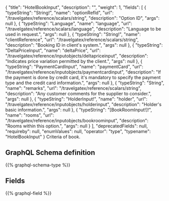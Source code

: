 {
  "title": "HotelBookInput",
  "description": "",
  "weight": 1,
  "fields": [
    {
      "typeString": "String!",
      "name": "optionRefId",
      "url": "/travelgatex/reference/scalars/string",
      "description": "Option ID",
      "args": null
    },
    {
      "typeString": "Language",
      "name": "language",
      "url": "/travelgatex/reference/scalars/language",
      "description": "Language to be used in request.",
      "args": null
    },
    {
      "typeString": "String!",
      "name": "clientReference",
      "url": "/travelgatex/reference/scalars/string",
      "description": "Booking ID in client's system.",
      "args": null
    },
    {
      "typeString": "DeltaPriceInput",
      "name": "deltaPrice",
      "url": "/travelgatex/reference/inputobjects/deltapriceinput",
      "description": "Indicates price variation permitted by the client.",
      "args": null
    },
    {
      "typeString": "PaymentCardInput",
      "name": "paymentCard",
      "url": "/travelgatex/reference/inputobjects/paymentcardinput",
      "description": "If the payment is done by credit card, it's mandatory to specify the payment type and the credit card information.",
      "args": null
    },
    {
      "typeString": "String",
      "name": "remarks",
      "url": "/travelgatex/reference/scalars/string",
      "description": "Any customer comments for the supplier to consider.",
      "args": null
    },
    {
      "typeString": "HolderInput!",
      "name": "holder",
      "url": "/travelgatex/reference/inputobjects/holderinput",
      "description": "Holder's basic information.",
      "args": null
    },
    {
      "typeString": "[BookRoomInput!]!",
      "name": "rooms",
      "url": "/travelgatex/reference/inputobjects/bookroominput",
      "description": "Rooms within this option.",
      "args": null
    }
  ],
  "deprecatedFields": null,
  "requireby": null,
  "enumValues": null,
  "operator": "type",
  "typename": "HotelBookInput"
}
Criteria of book.
## GraphQL Schema definition

{{% graphql-schema-type %}}

## Fields

{{% graphql-field %}}
